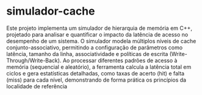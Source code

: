 # simulador-cache
Este projeto implementa um simulador de hierarquia de memória em C++, projetado para analisar e quantificar o impacto da latência de acesso no desempenho de um sistema. O simulador modela múltiplos níveis de cache conjunto-associativo, permitindo a configuração de parâmetros como latência, tamanho da linha, associatividade e políticas de escrita (Write-Through/Write-Back). Ao processar diferentes padrões de acesso à memória (sequencial e aleatório), a ferramenta calcula a latência total em ciclos e gera estatísticas detalhadas, como taxas de acerto (hit) e falta (miss) para cada nível, demonstrando de forma prática os princípios da localidade de referência
